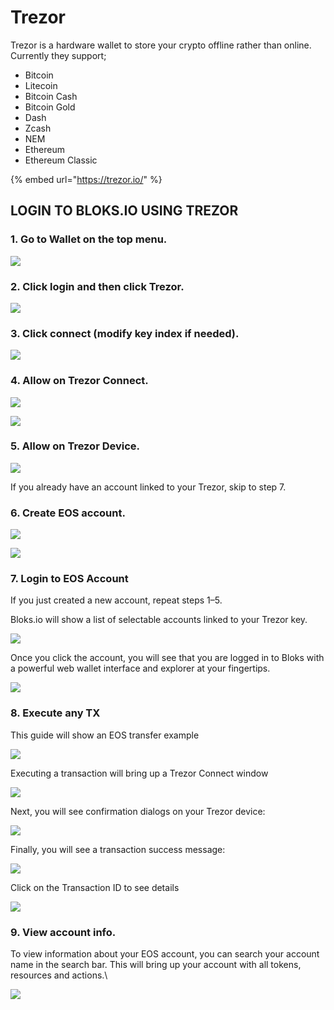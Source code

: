 # Trezor

Trezor is a hardware wallet to store your crypto offline rather than online. Currently they support;

* Bitcoin
* Litecoin
* Bitcoin Cash
* Bitcoin Gold
* Dash
* Zcash
* NEM
* Ethereum
* Ethereum Classic

{% embed url="https://trezor.io/" %}

## LOGIN TO BLOKS.IO USING TREZOR

### **1. Go to Wallet on the top menu.**

![](<../../.gitbook/assets/image (201).png>)

### **2. Click login and then click Trezor.**

![](<../../.gitbook/assets/image (136).png>)

### **3. Click connect (modify key index if needed).**

![](<../../.gitbook/assets/image (151).png>)

### **4. Allow on Trezor Connect.**

![](<../../.gitbook/assets/image (194).png>)

![](<../../.gitbook/assets/image (185).png>)

### **5. Allow on Trezor Device.**

![](<../../.gitbook/assets/image (156).png>)

If you already have an account linked to your Trezor, skip to step 7.

### **6. Create EOS account.**

![](<../../.gitbook/assets/image (166).png>)

![](<../../.gitbook/assets/image (29).png>)

### **7. Login to EOS Account**

If you just created a new account, repeat steps 1–5.

Bloks.io will show a list of selectable accounts linked to your Trezor key.

![](<../../.gitbook/assets/image (90).png>)

Once you click the account, you will see that you are logged in to Bloks with a powerful web wallet interface and explorer at your fingertips.

![](<../../.gitbook/assets/image (220).png>)

### **8. Execute any TX**

This guide will show an EOS transfer example

![](<../../.gitbook/assets/image (159).png>)

Executing a transaction will bring up a Trezor Connect window

![](<../../.gitbook/assets/image (77).png>)

Next, you will see confirmation dialogs on your Trezor device:

![](<../../.gitbook/assets/image (93).png>)

Finally, you will see a transaction success message:

![](<../../.gitbook/assets/image (145).png>)



Click on the Transaction ID to see details

![](<../../.gitbook/assets/image (155).png>)

### **9. View account info.**

To view information about your EOS account, you can search your account name in the search bar. This will bring up your account with all tokens, resources and actions.\


![](<../../.gitbook/assets/image (66).png>)

